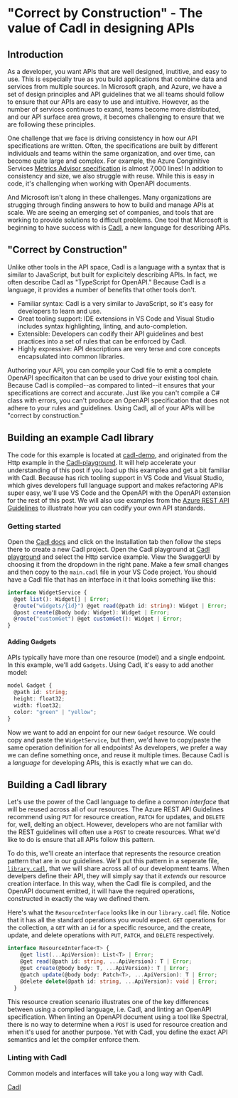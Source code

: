 # "Correct by Construction" - The value of Cadl in designing APIs

## Introduction

As a developer, you want APIs that are well designed, inutitive, and easy to use. This is especially true as you build applications that combine data and services from multiple sources. In Microsoft graph, and Azure, we have a set of design principles and API guidelines that we all teams should follow to ensure that our APIs are easy to use and intuitive. However, as the number of services continues to exand, teams become more distributed, and our API surface area grows, it becomes challenging to ensure that we are following these principles.

One challenge that we face is driving consistency in how our API specifications are written. Often, the specifications are built by different individuals and teams within the same organization, and over time, can become quite large and complex. For example, the Azure Conginitive Services [Metrics Advisor specification](https://github.com/Azure/azure-rest-api-specs/blob/main/specification/cognitiveservices/data-plane/MetricsAdvisor/stable/v1.0/MetricsAdvisor.json) is almost 7,000 lines! In addition to consistency and size, we also struggle with reuse. While this is easy in code, it's challenging when working with OpenAPI documents. 

And Microsoft isn't along in these challenges. Many organizations are strugging through finding answers to how to build and manage APIs at scale. We are seeing an emerging set of companies, and tools that are working to provide solutions to difficult problems. One tool that Microsoft is beginning to have success with is [Cadl](https://microsoft.github.io/cadl/), a new language for describing APIs.

## "Correct by Construction"
Unlike other tools in the API space, Cadl is a language with a syntax that is similar to JavaScript, but built for explicitely describing APIs. In fact, we often describe Cadl as "TypeScript for OpenAPI." Because Cadl is a language, it provides a number of benefits that other tools don't.

* Familiar syntax: Cadl is a very similar to JavaScript, so it's easy for developers to learn and use.
* Great tooling support: IDE extensions in VS Code and Visual Studio includes syntax highlighting, linting, and auto-completion.
* Extensible: Developers can codify their API guidelines and best practices into a set of rules that can be enforced by Cadl.
* Highly expressive: API descriptions are very terse and core concepts encapsulated into common libraries.

Authoring your API, you can compile your Cadl file to emit a complete OpenAPI specificaiton that can be used to drive your existing tool chain. Because Cadl is compiled--as compared to linted--it ensures that your specifications are correct and accurate. Just like you can't compile a C# class with errors, you can't produce an OpenAPI specification that does not adhere to your rules and guidelines. Using Cadl, all of your APIs will be "correct by construction."


## Building an example Cadl library

The code for this example is located at [cadl-demo](https://github.com/APIPatterns/cadl-demo), and originated from the Http example in the [Cadl-playground](https://aka.ms/trycadl). It will help accelerate your understanding of this post if you load up this examplea and get a bit familiar with Cadl. Because has rich tooling support in VS Code and Visual Studio, which gives developers full language support and makes refactoring APIs super easy, we'll use VS Code and the OpenAPI with the OpenAPI extension for the rest of this post. We will also use examples from the [Azure REST API Guidelines](https://aka.ms/azapi/guidelines) to illustrate how you can codify your own API standards. 

### Getting started

Open the [Cadl docs](https://aka.ms/cadl) and click on the Installation tab then follow the steps there to create a new Cadl project. Open the Cadl playground at [Cadl playground](https://aka.ms/trycadl) and select the Http service example. View the SwaggerUI by choosing it from the dropdown in the right pane. Make a few small changes and then copy to the `main.cadl` file in your VS Code project. You should have a Cadl file that has an interface in it that looks something like this:

```typescript
interface WidgetService {
  @get list(): Widget[] | Error;
  @route("widgets/{id}") @get read(@path id: string): Widget | Error;
  @post create(@body body: Widget): Widget | Error;
  @route("customGet") @get customGet(): Widget | Error;
}
```

#### Adding Gadgets

APIs typically have more than one resource (model) and a single endpoint. In this example, we'll add `Gadgets`. Using Cadl, it's easy to add another model:

```typescript
model Gadget {
  @path id: string;
  height: float32;
  width: float32;
  color: "green" | "yellow";
}
```

Now we want to add an enpoint for our new `Gadget` resource. We could copy and paste the `WidgetService`, but then, we'd have to copy/paste the same operation definition for all endpoints! As developers, we prefer a way we can define something once, and reuse it multiple times. Because Cadl is a *language* for developing APIs, this is exactly what we can do. 

## Building a Cadl library

Let's use the power of the Cadl language to define a common *interface* that will be reused across all of our resources. The Azure REST API Guidelines recommend using `PUT` for resource creation, `PATCH` for updates, and `DELETE` for, well, delting an object. However, developers who are not familiar with the REST guidelines will often use a `POST` to create resources. What we'd like to do is ensure that all APIs follow this pattern. 

To do this, we'll create an interface that represents the resource creation pattern that are in our guidelines. We'll put this pattern in a seperate file, [`library.cadl`](https://github.com/APIPatterns/cadl-demo/blob/main/library.cadl), that we will share across all of our development teams. When develpers define their API, they will simply say that it *extends* our resource creation interface. In this way, when the Cadl file is compiled, and the OpenAPI document emitted, it will have the required operations, constructed in exactly the way we defined them. 

Here's what the `ResourceInterface` looks like in our `library.cadl` file. Notice that it has all the standard operations you would expect. `GET` operations for the collection, a `GET` with an `id` for a specific resource, and the create, update, and delete operations with `PUT`, `PATCH`, and `DELETE` respectively.  

```typescript
interface ResourceInterface<T> {
    @get list(...ApiVersion): List<T> | Error;
    @get read(@path id: string, ...ApiVersion): T | Error;
    @put create(@body body: T, ...ApiVersion): T | Error;
    @patch update(@body body: Patch<T>, ...ApiVersion): T | Error;
    @delete delete(@path id: string, ...ApiVersion): void | Error;
  }
```

This resource creation scenario illustrates one of the key differences between using a compiled language, i.e. Cadl, and linting an OpenAPI specification. When linting an OpenAPI document using a tool like Spectral, there is no way to determine when a `POST` is used for resource creation and when it's used for another purpose. Yet with Cadl, you define the exact API semantics and let the compiler enforce them. 

### Linting with Cadl

Common models and interfaces will take you a long way with Cadl. 



[Cadl](https://microsoft.github.io/cadl)